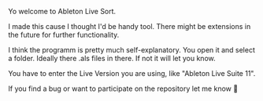 Yo welcome to Ableton Live Sort. 

I made this cause I thought I'd be handy tool. There might be extensions in the future for further functionality.

I think the programm is pretty much self-explanatory. You open it and select a folder. 
Ideally there .als files in there. If not it will let you know. 

You have to enter the Live Version you are using, like "Ableton Live Suite 11".

If you find a bug or want to participate on the repository let me know 💋